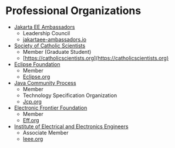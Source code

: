 # Professional Organizations

- [Jakarta EE Ambassadors](https://jakartaee-ambassadors.io)
  - Leadership Council
  - [jakartaee-ambassadors.io](https://jakartaee-ambassadors.io)
- [Society of Catholic Scientists](https://catholicscientists.org)
  - Member (Graduate Student)
  - [https://catholicscientists.org](https://catholicscientists.org)
- [Eclipse Foundation](https://eclipse.org)
  - Member
  - [Eclipse.org](https://eclipse.org)
- [Java Community Process](https://jcp.org)
  - Member
  - Technology Specification Organization
  - [Jcp.org](https://jcp.org)
- [Electronic Frontier Foundation](https://eff.org)
  - Member
  - [Eff.org](https://eff.org)
- [Institute of Electrical and Electronics Engineers](https://ieee.org)
  - Associate Member
  - [Ieee.org](https://ieee.org)
